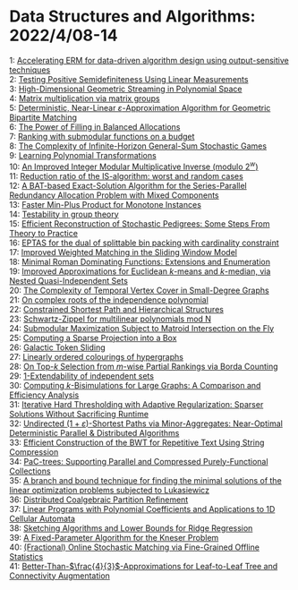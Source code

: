 # Data Structures and Algorithms: 2022/4/08-14  
1: [Accelerating ERM for data-driven algorithm design using output-sensitive  techniques](https://doi.org/10.48550/arXiv.2204.03569)  
2: [Testing Positive Semidefiniteness Using Linear Measurements](https://doi.org/10.48550/arXiv.2204.03782)  
3: [High-Dimensional Geometric Streaming in Polynomial Space](https://doi.org/10.48550/arXiv.2204.03790)  
4: [Matrix multiplication via matrix groups](https://doi.org/10.48550/arXiv.2204.03826)  
5: [Deterministic, Near-Linear $\varepsilon$-Approximation Algorithm for  Geometric Bipartite Matching](https://doi.org/10.48550/arXiv.2204.03875)  
6: [The Power of Filling in Balanced Allocations](https://doi.org/10.48550/arXiv.2204.04057)  
7: [Ranking with submodular functions on a budget](https://doi.org/10.48550/arXiv.2204.04168)  
8: [The Complexity of Infinite-Horizon General-Sum Stochastic Games](https://doi.org/10.48550/arXiv.2204.04186)  
9: [Learning Polynomial Transformations](https://doi.org/10.48550/arXiv.2204.04209)  
10: [An Improved Integer Modular Multiplicative Inverse (modulo $2^w$)](https://doi.org/10.48550/arXiv.2204.04342)  
11: [Reduction ratio of the IS-algorithm: worst and random cases](https://doi.org/10.48550/arXiv.2204.04422)  
12: [A BAT-based Exact-Solution Algorithm for the Series-Parallel Redundancy  Allocation Problem with Mixed Components](https://doi.org/10.48550/arXiv.2204.04472)  
13: [Faster Min-Plus Product for Monotone Instances](https://doi.org/10.48550/arXiv.2204.04500)  
14: [Testability in group theory](https://doi.org/10.48550/arXiv.2204.04539)  
15: [Efficient Reconstruction of Stochastic Pedigrees: Some Steps From Theory  to Practice](https://doi.org/10.48550/arXiv.2204.04573)  
16: [EPTAS for the dual of splittable bin packing with cardinality constraint](https://doi.org/10.48550/arXiv.2204.04685)  
17: [Improved Weighted Matching in the Sliding Window Model](https://doi.org/10.48550/arXiv.2204.04717)  
18: [Minimal Roman Dominating Functions: Extensions and Enumeration](https://doi.org/10.48550/arXiv.2204.04765)  
19: [Improved Approximations for Euclidean $k$-means and $k$-median, via  Nested Quasi-Independent Sets](https://doi.org/10.48550/arXiv.2204.04828)  
20: [The Complexity of Temporal Vertex Cover in Small-Degree Graphs](https://doi.org/10.48550/arXiv.2204.04832)  
21: [On complex roots of the independence polynomial](https://doi.org/10.48550/arXiv.2204.04868)  
22: [Constrained Shortest Path and Hierarchical Structures](https://doi.org/10.48550/arXiv.2204.04960)  
23: [Schwartz-Zippel for multilinear polynomials mod N](https://doi.org/10.48550/arXiv.2204.05037)  
24: [Submodular Maximization Subject to Matroid Intersection on the Fly](https://doi.org/10.48550/arXiv.2204.05154)  
25: [Computing a Sparse Projection into a Box](https://doi.org/10.48550/arXiv.2204.05429)  
26: [Galactic Token Sliding](https://doi.org/10.48550/arXiv.2204.05549)  
27: [Linearly ordered colourings of hypergraphs](https://doi.org/10.48550/arXiv.2204.05628)  
28: [On Top-$k$ Selection from $m$-wise Partial Rankings via Borda Counting](https://doi.org/10.48550/arXiv.2204.05742)  
29: [1-Extendability of independent sets](https://doi.org/10.48550/arXiv.2204.05809)  
30: [Computing $k$-Bisimulations for Large Graphs: A Comparison and  Efficiency Analysis](https://doi.org/10.48550/arXiv.2204.05821)  
31: [Iterative Hard Thresholding with Adaptive Regularization: Sparser  Solutions Without Sacrificing Runtime](https://doi.org/10.48550/arXiv.2204.08274)  
32: [Undirected $(1+\varepsilon)$-Shortest Paths via Minor-Aggregates:  Near-Optimal Deterministic Parallel & Distributed Algorithms](https://doi.org/10.48550/arXiv.2204.05874)  
33: [Efficient Construction of the BWT for Repetitive Text Using String  Compression](https://doi.org/10.48550/arXiv.2204.05969)  
34: [PaC-trees: Supporting Parallel and Compressed Purely-Functional  Collections](https://doi.org/10.48550/arXiv.2204.06077)  
35: [A branch and bound technique for finding the minimal solutions of the  linear optimization problems subjected to Lukasiewicz](https://doi.org/10.48550/arXiv.2204.06181)  
36: [Distributed Coalgebraic Partition Refinement](https://doi.org/10.48550/arXiv.2204.06248)  
37: [Linear Programs with Polynomial Coefficients and Applications to 1D  Cellular Automata](https://doi.org/10.48550/arXiv.2204.06357)  
38: [Sketching Algorithms and Lower Bounds for Ridge Regression](https://doi.org/10.48550/arXiv.2204.06653)  
39: [A Fixed-Parameter Algorithm for the Kneser Problem](https://doi.org/10.48550/arXiv.2204.06761)  
40: [(Fractional) Online Stochastic Matching via Fine-Grained Offline  Statistics](https://doi.org/10.48550/arXiv.2204.06851)  
41: [Better-Than-$\frac{4}{3}$-Approximations for Leaf-to-Leaf Tree and  Connectivity Augmentation](https://doi.org/10.48550/arXiv.2204.06944)  